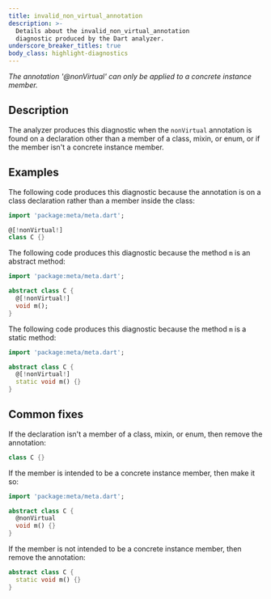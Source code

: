 ```yaml
---
title: invalid_non_virtual_annotation
description: >-
  Details about the invalid_non_virtual_annotation
  diagnostic produced by the Dart analyzer.
underscore_breaker_titles: true
body_class: highlight-diagnostics
---
```


_The annotation '@nonVirtual' can only be applied to a concrete instance
member._

## Description

The analyzer produces this diagnostic when the `nonVirtual` annotation is
found on a declaration other than a member of a class, mixin, or enum, or
if the member isn't a concrete instance member.

## Examples

The following code produces this diagnostic because the annotation is on a
class declaration rather than a member inside the class:

```dart
import 'package:meta/meta.dart';

@[!nonVirtual!]
class C {}
```

The following code produces this diagnostic because the method `m` is an
abstract method:

```dart
import 'package:meta/meta.dart';

abstract class C {
  @[!nonVirtual!]
  void m();
}
```

The following code produces this diagnostic because the method `m` is a
static method:

```dart
import 'package:meta/meta.dart';

abstract class C {
  @[!nonVirtual!]
  static void m() {}
}
```

## Common fixes

If the declaration isn't a member of a class, mixin, or enum, then remove
the annotation:

```dart
class C {}
```

If the member is intended to be a concrete instance member, then make it
so:

```dart
import 'package:meta/meta.dart';

abstract class C {
  @nonVirtual
  void m() {}
}
```

If the member is not intended to be a concrete instance member, then
remove the annotation:

```dart
abstract class C {
  static void m() {}
}
```
